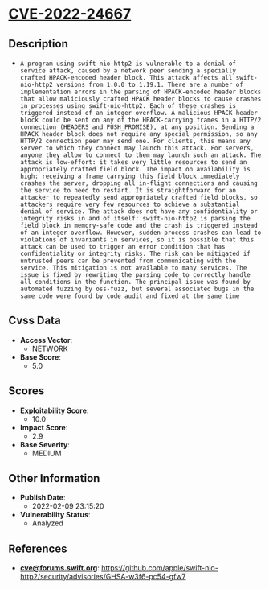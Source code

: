 
# [CVE-2022-24667](https://github.com/apple/swift-nio-http2/security/advisories/GHSA-w3f6-pc54-gfw7)

## Description

- `A program using swift-nio-http2 is vulnerable to a denial of service attack, caused by a network peer sending a specially crafted HPACK-encoded header block. This attack affects all swift-nio-http2 versions from 1.0.0 to 1.19.1. There are a number of implementation errors in the parsing of HPACK-encoded header blocks that allow maliciously crafted HPACK header blocks to cause crashes in processes using swift-nio-http2. Each of these crashes is triggered instead of an integer overflow. A malicious HPACK header block could be sent on any of the HPACK-carrying frames in a HTTP/2 connection (HEADERS and PUSH_PROMISE), at any position. Sending a HPACK header block does not require any special permission, so any HTTP/2 connection peer may send one. For clients, this means any server to which they connect may launch this attack. For servers, anyone they allow to connect to them may launch such an attack. The attack is low-effort: it takes very little resources to send an appropriately crafted field block. The impact on availability is high: receiving a frame carrying this field block immediately crashes the server, dropping all in-flight connections and causing the service to need to restart. It is straightforward for an attacker to repeatedly send appropriately crafted field blocks, so attackers require very few resources to achieve a substantial denial of service. The attack does not have any confidentiality or integrity risks in and of itself: swift-nio-http2 is parsing the field block in memory-safe code and the crash is triggered instead of an integer overflow. However, sudden process crashes can lead to violations of invariants in services, so it is possible that this attack can be used to trigger an error condition that has confidentiality or integrity risks. The risk can be mitigated if untrusted peers can be prevented from communicating with the service. This mitigation is not available to many services. The issue is fixed by rewriting the parsing code to correctly handle all conditions in the function. The principal issue was found by automated fuzzing by oss-fuzz, but several associated bugs in the same code were found by code audit and fixed at the same time`

## Cvss Data

- **Access Vector**:
  - NETWORK
- **Base Score**:
  - 5.0

## Scores

- **Exploitability Score**:
  - 10.0
- **Impact Score**:
  - 2.9
- **Base Severity**:
  - MEDIUM

## Other Information

- **Publish Date**:
  - 2022-02-09 23:15:20
- **Vulnerability Status**:
  - Analyzed

## References

- **cve@forums.swift.org**: https://github.com/apple/swift-nio-http2/security/advisories/GHSA-w3f6-pc54-gfw7
